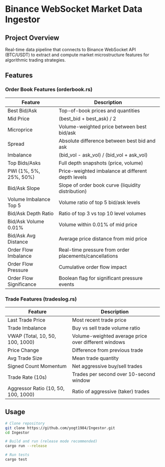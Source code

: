 # Binance WebSocket Market Data Ingestor

## Project Overview
Real-time data pipeline that connects to Binance WebSocket API (BTC/USDT) to extract and compute market microstructure features for algorithmic trading strategies.

## Features

### Order Book Features (orderbook.rs)
| Feature                 | Description |
|-------------------------|-------------|
| Best Bid/Ask           | Top-of-book prices and quantities |
| Mid Price              | (best_bid + best_ask) / 2 |
| Microprice             | Volume-weighted price between best bid/ask |
| Spread                 | Absolute difference between best bid and ask |
| Imbalance              | (bid_vol - ask_vol) / (bid_vol + ask_vol) |
| Top Bids/Asks          | Full depth snapshots (price, volume) |
| PWI (1%, 5%, 25%, 50%)| Price-weighted imbalance at different depth levels |
| Bid/Ask Slope          | Slope of order book curve (liquidity distribution) |
| Volume Imbalance Top 5 | Volume ratio of top 5 bid/ask levels |
| Bid/Ask Depth Ratio    | Ratio of top 3 vs top 10 level volumes |
| Bid/Ask Volume 0.01%   | Volume within 0.01% of mid price |
| Bid/Ask Avg Distance   | Average price distance from mid price |
| Order Flow Imbalance   | Real-time pressure from order placements/cancellations |
| Order Flow Pressure    | Cumulative order flow impact |
| Order Flow Significance| Boolean flag for significant pressure events |

### Trade Features (tradeslog.rs)
| Feature                 | Description |
|-------------------------|-------------|
| Last Trade Price        | Most recent trade price |
| Trade Imbalance         | Buy vs sell trade volume ratio |
| VWAP (Total, 10, 50, 100, 1000) | Volume-weighted average price over different windows |
| Price Change            | Difference from previous trade |
| Avg Trade Size          | Mean trade quantity |
| Signed Count Momentum   | Net aggressive buy/sell trades |
| Trade Rate (10s)        | Trades per second over 10-second window |
| Aggressor Ratio (10, 50, 100, 1000) | Ratio of aggressive (taker) trades |

## Usage
```bash
# Clone repository
git clone https://github.com/yogt1984/Ingestor.git
cd Ingestor

# Build and run (release mode recommended)
cargo run --release

# Run tests
cargo test